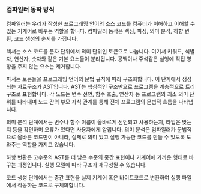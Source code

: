 ### 컴파일러 동작 방식

컴파일러는 우리가 작성한 프로그래밍 언어의 소스 코드를 컴퓨터가 이해하고 이해할 수 있는 기계어로 바꾸는 역할을 합니다. 컴파일러 동작은 렉싱, 파싱, 의미 분석, 하향 변환, 코드 생성의 순서를 가집니다.

렉서는 소스 코드를 문자 단위에서 의미 단위인 토큰으로 나눕니다. 여기서 키워드, 식별자, 연산자, 숫자와 같은 기본 요소들이 분리됩니다. 공백이나 주석같은 실행에 직접 영향을 주지 않는 요소는 제거합니다.

파서는 토큰들을 프로그래밍 언어의 문법 규칙에 따라 구조화합니다. 이 단계에서 생성되는 자료구조가 AST입니다. AST는 핵심적인 구조만으로 프로그램을 계층적으로 트리 구조로 표현합니다. 각 노드는 변수 선언, 함수 호출, 연산자 등 프로그램의 최소 의미 단위를 나타내며 노드 간의 부모 자식 관계를 통해 전체 프로그램의 문법적 흐름을 나타냅니다.

의미 분석 단계에서는 변수나 함수 이름이 올바르게 선언되고 사용하는지, 타입은 맞는지 등을 확인하며 오류가 있다면 사용자에게 알립니다. 의미 분석은 컴파일러가 문법적으로 올바른 코드만이 아니라, 실제로 의미 있고 실행 가능한 코드를 만들 수 있도록 도와주는 역할을 가지고 있습니다.

하향 변환은 고수준의 AST를 더 낮은 수준의 중간 표현이나 기계어에 가까운 형태로 바꾸는 과정입니다. 실행 모델에 따라 구조가 재구성될 수 있습니다.

코드 생성 단계에서는 중간 표현을 실제 기계어 혹은 바이트코드로 변환하여 실행 파일에서 작동하는 코드로 구체화합니다. 
